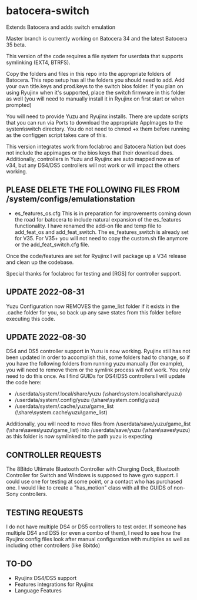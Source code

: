 # batocera-switch
Extends Batocera and adds switch emulation

Master branch is currently working on Batocera 34 and the latest Batocera 35 beta.

This version of the code requires a file system for userdata that supports symlinking (EXT4, BTRFS).  

Copy the folders and files in this repo into the appropriate folders of Batocera.  This repo setup has all the folders you should need to add.  Add your own title.keys and prod.keys to the switch bios folder.  If you plan on using Ryujinx when it's supported, place the switch firmware in this folder as well (you will need to manually install it in Ryujinx on first start or when prompted)

You will need to provide Yuzu and Ryujinx installs.  There are update scripts that you can run via Ports to download the appropriate AppImages to the system\switch directory.  You do not need to chmod +x them before running as the configgen script takes care of this.  

This version integrates work from foclabroc and Batocera Nation but does not include the appimages or the bios keys that their download does.  Additionally, controllers in Yuzu and Ryujinx are auto mapped now as of v34, but any DS4/DS5 controllers will not work or will impact the others working.  

## PLEASE DELETE THE FOLLOWING FILES FROM /system/configs/emulationstation
- es_features_os.cfg
This is in preparation for improvements coming down the road for batocera to include natural expansion of the es_features functionality.  I have renamed the add-on file and temp file to add_feat_os and add_feat_switch.  The es_features_switch is already set for V35.  For V35+ you will not need to copy the custom.sh file anymore or the add_feat_switch.cfg file.  

Once the code/features are set for Ryujinx I will package up a V34 release and clean up the codebase.  

Special thanks for foclabroc for testing and [RGS] for controller support. 

## UPDATE 2022-08-31
Yuzu Configuration now REMOVES the game_list folder if it exists in the .cache folder for you, so back up any save states from this folder before executing this code.

## UPDATE 2022-08-30
DS4 and DS5 controller support in Yuzu is now working.  Ryujinx still has not been updated  In order to accomplish this, some folders had to change, so if you have the following folders from running yuzu manually (for example), you will need to remove them or the symlink process will not work.  You only need to do this once.  As I find GUIDs for DS4/DS5 controllers I will update the code here:
- /userdata/system/.local/share/yuzu (\share\system\.local\share\yuzu)
- /userdata/system/.config/yuzu (\share\system\.config\yuzu)
- /userdata/system/.cache/yuzu/game_list (\share\system\.cache\yuzu\game_list)

Additionally, you will need to move files from /userdata/save/yuzu/game_list (\share\saves\yuzu\game_list) into /userdata/save/yuzu (\share\saves\yuzu) as this folder is now symlinked to the path yuzu is expecting

## CONTROLLER REQUESTS
The 8Bitdo Ultimate Bluetooth Controller with Charging Dock, Bluetooth Controller for Switch and Windows is supposed to have gyro support.  I could use one for testing at some point, or a contact who has purchased one.  I would like to create a "has_motion" class with all the GUIDS of non-Sony controllers.

## TESTING REQUESTS
I do not have multiple DS4 or DS5 controllers to test order.  If someone has multiple DS4 and DS5 (or even a combo of them), I need to see how the Ryujinx config files look after manual configuration with multiples as well as including other controllers (like 8bitdo)

## TO-DO
- Ryujinx DS4/DS5 support
- Features integrations for Ryujinx
- Language Features